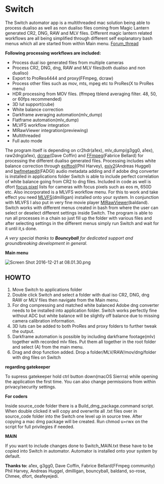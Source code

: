 # **Switch** #
The Switch automator app is a multithreaded mac solution being able to process dualiso as well as non dualiso files coming from Magic Lantern generated CR2, DNG, RAW and MLV files. Different magic lantern related workflows are all being simplified through different self explanatory bash menus which all are started from within Main menu.  [Forum_thread](http://www.magiclantern.fm/forum/index.php?topic=15108.msg146822#msg146822)

**Following processing workflows are included:**

* Process dual iso generated files from multiple cameras
* Process CR2, DNG, dng, RAW and MLV files(both dualiso and non dualiso)
* Export to ProRes4444 and proxy(FFmpeg, dcraw)
* Process other files such as mov, mts, mpeg etc to ProRes(X to ProRes menu)
* HDR processing from MOV files. (ffmpeg tblend averaging filter. 48, 50, or 60fps recommended)
* 3D lut support(cube)
* White balance correction
* Darkframe averaging automation(mlv_dump)
* Flatframe automation(mlv_dump) 
* MLVFS workflow integration
* MlRawViewer integration(previewing)
* Multithreaded 
* Full auto mode

The program itself is depending on cr2hdr(a1ex), mlv_dump(g3gg0, a1ex), raw2dng(a1ex), [dcraw](https://www.cybercom.net/~dcoffin/dcraw/)(Dave Coffin) and [FFmpeg](https://www.ffmpeg.org/)(Fabrice Bellard) for processing the different dualiso generated files.
Processing includes white balance correction through [exiftool](http://www.sno.phy.queensu.ca/~phil/exiftool/)(Phil Harvey), [exiv2](http://www.exiv2.org/)(Andreas Huggel) and [bwfmetaedit](http://bwfmetaedit.sourceforge.net/)(FADGI) audio metadata adding and if adobe dng converter is installed in applications folder Switch is able to include perfect correlation of white balance going from CR2 to dng files.
Included in code as well is dfort [focus pixel](https://bitbucket.org/daniel_fort/ml-focus-pixels) lists for cameras with focus pixels such as eos m, 650D etc.
Also incorporated is a MLVFS workflow menu. For this to work and take effect you need [MLVFS](Shttp://www.magiclantern.fm/forum/index.php?topic=13152.msg127218#msg127218)(dmilligan) installed onto your system. In conjunction with MLVFS I also put in very fine movie player [MlRawViewer](https://bitbucket.org/baldand/mlrawviewer)(baldand).
Switch works with different menus created in bash from where the user can select or deselect different settings inside Switch. 
The program is able to run all processes in a chain so just fill up the folder with various files and after selecting settings in the different menus simply run Switch and wait for it until it,s done.

*A very special thanks to **Bouncyball** for dedicated support and groundbreaking development in general.*

**Main menu**

![Screen Shot 2016-12-21 at 08.01.30.png](https://bitbucket.org/repo/Gkyeq9/images/3313539246-Screen%20Shot%202016-12-21%20at%2008.01.30.png)

## HOWTO ##

1. Move Switch to applications folder
2. Double click Switch and select a folder with dual iso CR2, DNG, dng RAW or MLV files then navigate from the Main menu.
3. For dng compressing and matched white balanced Adobe dng converter needs to be installed into application folder. Switch works perfectly fine without ADC but white balance will be slightly off balance due to missing camera calibration information.
4. 3D luts can be added to both ProRes and proxy folders to further tweak the output.
5. Darkframe automation is possible by including darkframe footage(mlv) together with recorded mlv files. Put them all together in the root folder and select (A) from the main menu.
6. Drag and drop function added. Drop a folder/MLV/RAW/mov/dng/folder with dng files on Switch

**regarding gatekeeper**

To supress gatekeeper hold ctrl button down(macOS Sierrra) while opening the application the first time. You can also change permissions from within privacy/security settings.

**For coders**

Inside source_code folder there is a Build_dmg_package.command script. When double clicked it will copy and overwrite all .txt files over in source_code folder into the Switch one level up in source tree. After copying a mac dmg package will be created. Run chmod u=rwx on the script for full privilegies if needed.

**MAIN**
 
If you want to include changes done to Switch_MAIN.txt these have to be copied into Switch in automator. Automator is installed onto your system by default.


**Thanks to:** a1ex, g3gg0, Dave Coffin, Fabrice Bellard(FFmpeg community) Phil Harvey, Andreas Huggel, dmilligan, bouncyball, baldand, so-rose, Chmee, dfort, deafeyejedi.
